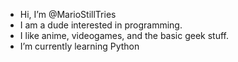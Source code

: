 - Hi, I’m @MarioStillTries
- I am a dude interested in programming. 
- I like anime, videogames, and the basic geek stuff.
- I’m currently learning Python

<!---
MarioStillTries/MarioStillTries is a ✨ special ✨ repository because its `README.md` (this file) appears on your GitHub profile.
You can click the Preview link to take a look at your changes.
--->
